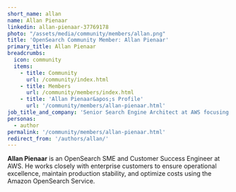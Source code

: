 ```yaml
---
short_name: allan
name: Allan Pienaar
linkedin: allan-pienaar-37769178
photo: "/assets/media/community/members/allan.png"
title: 'OpenSearch Community Member: Allan Pienaar'
primary_title: Allan Pienaar
breadcrumbs:
  icon: community
  items:
    - title: Community
      url: /community/index.html
    - title: Members
      url: /community/members/index.html
    - title: 'Allan Pienaar&apos;s Profile'
      url: '/community/members/allan-pienaar.html'
job_title_and_company: 'Senior Search Engine Architect at AWS focusing on OpenSearch'
personas:
  - author
permalink: '/community/members/allan-pienaar.html'
redirect_from: '/authors/allan/'
---
```


**Allan Pienaar** is an OpenSearch SME and Customer Success Engineer at AWS. He works closely with enterprise customers to ensure operational excellence, maintain production stability, and optimize costs using the Amazon OpenSearch Service.
